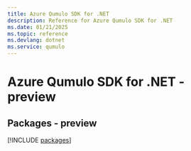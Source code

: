```yaml
---
title: Azure Qumulo SDK for .NET
description: Reference for Azure Qumulo SDK for .NET
ms.date: 01/21/2025
ms.topic: reference
ms.devlang: dotnet
ms.service: qumulo
---
```

# Azure Qumulo SDK for .NET - preview
## Packages - preview
[!INCLUDE [packages](qumulo-index.md)]